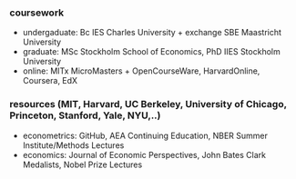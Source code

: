  ### coursework
 - undergaduate: Bc IES Charles University + exchange SBE Maastricht University
 - graduate: MSc Stockholm School of Economics, PhD IIES Stockholm University
 - online: MITx MicroMasters + OpenCourseWare, HarvardOnline, Coursera, EdX
 ### resources (MIT, Harvard,  UC Berkeley, University of Chicago, Princeton, Stanford, Yale, NYU,..)
 - econometrics: GitHub, AEA Continuing Education, NBER Summer Institute/Methods Lectures
 - economics: Journal of Economic Perspectives, John Bates Clark Medalists, Nobel Prize Lectures
